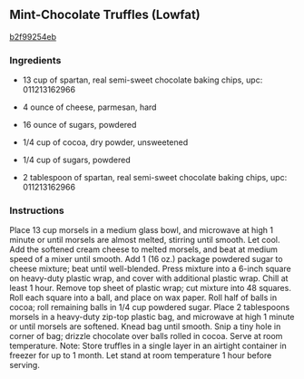 ## Mint-Chocolate Truffles (Lowfat)

[b2f99254eb](https://recipeland.com/recipe/v/mint-chocolate-truffles-lowfat-1698)

### Ingredients

 - 13 cup of spartan, real semi-sweet chocolate baking chips, upc: 011213162966

 - 4 ounce of cheese, parmesan, hard

 - 16 ounce of sugars, powdered

 - 1/4 cup of cocoa, dry powder, unsweetened

 - 1/4 cup of sugars, powdered

 - 2 tablespoon of spartan, real semi-sweet chocolate baking chips, upc: 011213162966

### Instructions

Place 13 cup morsels in a medium glass bowl, and microwave at high 1 minute or until morsels are almost melted, stirring until smooth. Let cool. Add the softened cream cheese to melted morsels, and beat at medium speed of a mixer until smooth. Add 1 (16 oz.) package powdered sugar to cheese mixture; beat until well-blended. Press mixture into a 6-inch square on heavy-duty plastic wrap, and cover with additional plastic wrap. Chill at least 1 hour. Remove top sheet of plastic wrap; cut mixture into 48 squares. Roll each square into a ball, and place on wax paper. Roll half of balls in cocoa; roll remaining balls in 1/4 cup powdered sugar. Place 2 tablespoons morsels in a heavy-duty zip-top plastic bag, and microwave at high 1 minute or until morsels are softened. Knead bag until smooth. Snip a tiny hole in corner of bag; drizzle chocolate over balls rolled in cocoa. Serve at room temperature. Note: Store truffles in a single layer in an airtight container in freezer for up to 1 month. Let stand at room temperature 1 hour before serving.